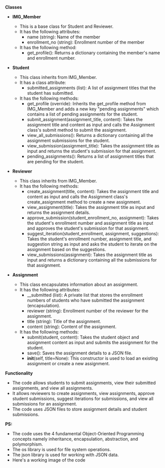 **Classes**

* **IMG_Member**
    * This is a base class for Student and Reviewer. 
    * It has the following attributes:
        * name (string): Name of the member
        * enrollment_no (string): Enrollment number of the member
    * It has the following method:
        * get_profile(): Returns a dictionary containing the member's name and enrollment number.

* **Student**
    * This class inherits from IMG_Member.
    * It has a class attribute:
        * submitted_assignments (list): A list of assignment titles that the student has submitted.
    * It has the following methods:
        * get_profile (override): Inherits the get_profile method from IMG_Member and adds a new key "pending assignments" which contains a list of pending assignments for the student.
        * submit_assignment(assignment_title, content): Takes the assignment title and content as input and calls the Assignment class's submit method to submit the assignment.
        * view_all_submissions(): Returns a dictionary containing all the assignment submissions for the student.
        * view_submission(assignment_title): Takes the assignment title as input and returns the student's submission for that assignment.
        * pending_assignments(): Returns a list of assignment titles that are pending for the student.

* **Reviewer**
    * This class inherits from IMG_Member.
    * It has the following methods:
        * create_assignment(title, content): Takes the assignment title and content as input and calls the Assignment class's create_assignment method to create a new assignment.
        * view_assignment(title): Takes the assignment title as input and returns the assignment details.
        * approve_submission(student_enrollment_no, assignment): Takes the student's enrollment number and assignment title as input and approves the student's submission for that assignment.
        * suggest_iteration(student_enrollment, assignment, suggestions): Takes the student's enrollment number, assignment title, and suggestion string as input and asks the student to iterate on the assignment based on the suggestions.
        * view_submissions(assignment): Takes the assignment title as input and returns a dictionary containing all the submissions for that assignment.

* **Assignment**
    * This class encapsulates information about an assignment.
    * It has the following attributes:
        * __submitted (list): A private list that stores the enrollment numbers of students who have submitted the assignment (encapsulation).
        * reviewer (string): Enrollment number of the reviewer for the assignment.
        * title (string): Title of the assignment.
        * content (string): Content of the assignment.
    * It has the following methods:
        * submit(student, content): Takes the student object and assignment content as input and submits the assignment for the student.
        * save(): Saves the assignment details to a JSON file.
        * __init__(self, title=None): This constructor is used to load an existing assignment or create a new assignment.

**Functionality**

* The code allows students to submit assignments, view their submitted assignments, and view all assignments.
* It allows reviewers to create assignments, view assignments, approve student submissions, suggest iterations for submissions, and view all submissions for an assignment.
* The code uses JSON files to store assignment details and student submissions.

**PS:**

* The code uses the 4 fundamental Object-Oriented Programming concepts namely inheritance, encapsulation, abstraction, and polymorphism.
* The os library is used for file system operations. 
* The json library is used for working with JSON data.
* Here's a working image of the code

<img class="image-placeholder" src="https://i.imgur.com/XU3kRm4.png" alt="">